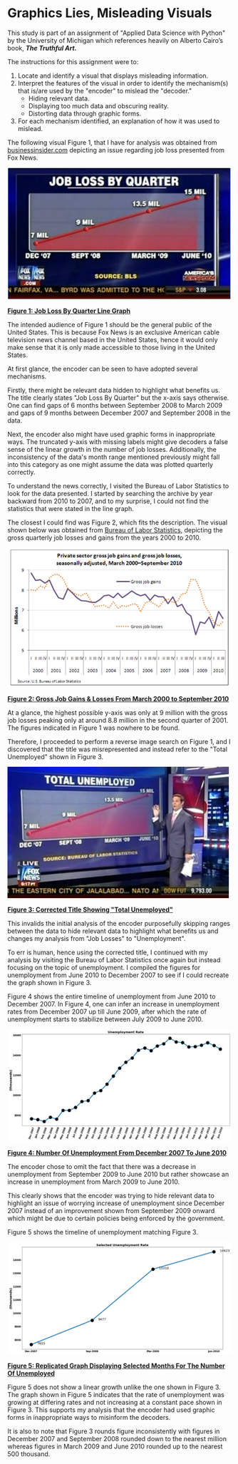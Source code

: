 # Graphics Lies, Misleading Visuals

This study is part of an assignment of "Applied Data Science with Python" by the University of Michigan which references heavily on Alberto Cairo’s book, ***The Truthful Art.***

The instructions for this assignment were to:
1) Locate and identify a visual that displays misleading information.
2) Interpret the features of the visual in order to identify the mechanism(s) that is/are used by the "encoder" to mislead the "decoder."
    - Hiding relevant data.
    - Displaying too much data and obscuring reality.
    - Distorting data through graphic forms.
3) For each mechanism identified, an explanation of how it was used to mislead.

The following visual Figure 1, that I have for analysis was obtained from [businessinsider.com](https://www.businessinsider.com/the-27-worst-charts-of-all-time-2013-6#welcome-to-fox-where-the-line-graphs-are-made-up-and-the-points-dont-matter-12) depicting an issue regarding job loss presented from Fox News.

![Figure 1](https://github.com/kaichua/Graphics-Lies-Misleading-Visuals/blob/master/Figure_1.PNG)

<ins>**Figure 1: Job Loss By Quarter Line Graph**</ins>

The intended audience of Figure 1 should be the general public of the United States. This is because Fox News is an exclusive American cable television news channel based in the United States, hence it would only make sense that it is only made accessible to those living in the United States.

At first glance, the encoder can be seen to have adopted several mechanisms.

Firstly, there might be relevant data hidden to highlight what benefits us. The title clearly states "Job Loss By Quarter" but the x-axis says otherwise. One can find gaps of 6 months between September 2008 to March 2009 and gaps of 9 months between December 2007 and September 2008 in the data. 

Next, the encoder also might have used graphic forms in inappropriate ways. The truncated y-axis with missing labels might give decoders a false sense of the linear growth in the number of job losses. Additionally, the inconsistency of the data's month range mentioned previously might fall into this category as one might assume the data was plotted quarterly correctly.

To understand the news correctly, I visited the Bureau of Labor Statistics to look for the data presented. I started by searching the archive by year backward from 2010 to 2007, and to my surprise, I could not find the statistics that were stated in the line graph. 

The closest I could find was Figure 2, which fits the description. The visual shown below was obtained from [Bureau of Labor Statistics](https://www.bls.gov/opub/ted/images/2011/ted_20110505.png), depicting the gross quarterly job losses and gains from the years 2000 to 2010. 

![Figure 2](https://github.com/kaichua/Graphics-Lies-Misleading-Visuals/blob/master/Figure_2.PNG)

<ins>**Figure 2: Gross Job Gains & Losses From March 2000 to September 2010**</ins>

At a glance, the highest possible y-axis was only at 9 million with the gross job losses peaking only at around 8.8 million in the second quarter of 2001. The figures indicated in Figure 1 was nowhere to be found.

Therefore, I proceeded to perform a reverse image search on Figure 1, and I discovered that the title was misrepresented and instead refer to the "Total Unemployed" shown in Figure 3.

![Figure 3](https://github.com/kaichua/Graphics-Lies-Misleading-Visuals/blob/master/Figure_3.PNG)

<ins>**Figure 3: Corrected Title Showing "Total Unemployed"**</ins>

This invalids the initial analysis of the encoder purposefully skipping ranges between the data to hide relevant data to highlight what benefits us and changes my analysis from "Job Losses" to "Unemployment".

To err is human, hence using the corrected title, I continued with my analysis by visiting the Bureau of Labor Statistics once again but instead focusing on the topic of unemployment. I compiled the figures for unemployment from June 2010 to December 2007 to see if I could recreate the graph shown in Figure 3. 

Figure 4 shows the entire timeline of unemployment from June 2010 to December 2007. In Figure 4, one can infer an increase in unemployment rates from December 2007 up till June 2009, after which the rate of unemployment starts to stabilize between July 2009 to June 2010. 

![Figure 4](https://github.com/kaichua/Graphics-Lies-Misleading-Visuals/blob/master/Figure_4.png)

<ins>**Figure 4: Number Of Unemployment From December 2007 To June 2010**</ins>
 
The encoder chose to omit the fact that there was a decrease in unemployment from September 2009 to June 2010 but rather showcase an increase in unemployment from March 2009 to June 2010. 

This clearly shows that the encoder was trying to hide relevant data to highlight an issue of worrying increase of unemployment since December 2007 instead of an improvement shown from September 2009 onward which might be due to certain policies being enforced by the government.

Figure 5 shows the timeline of unemployment matching Figure 3. 

![Figure 5](https://github.com/kaichua/Graphics-Lies-Misleading-Visuals/blob/master/Figure_5.png)

<ins>**Figure 5: Replicated Graph Displaying Selected Months For The Number Of Unemployed**</ins>

Figure 5 does not show a linear growth unlike the one shown in Figure 3. The graph shown in Figure 5 indicates that the rate of unemployment was growing at differing rates and not increasing at a constant pace shown in Figure 3. This supports my analysis that the encoder had used graphic forms in inappropriate ways to misinform the decoders. 

It is also to note that Figure 3 rounds figure inconsistently with figures in December 2007 and September 2008  rounded down to the nearest million whereas figures in March 2009 and June 2010 rounded up to the nearest 500 thousand.
